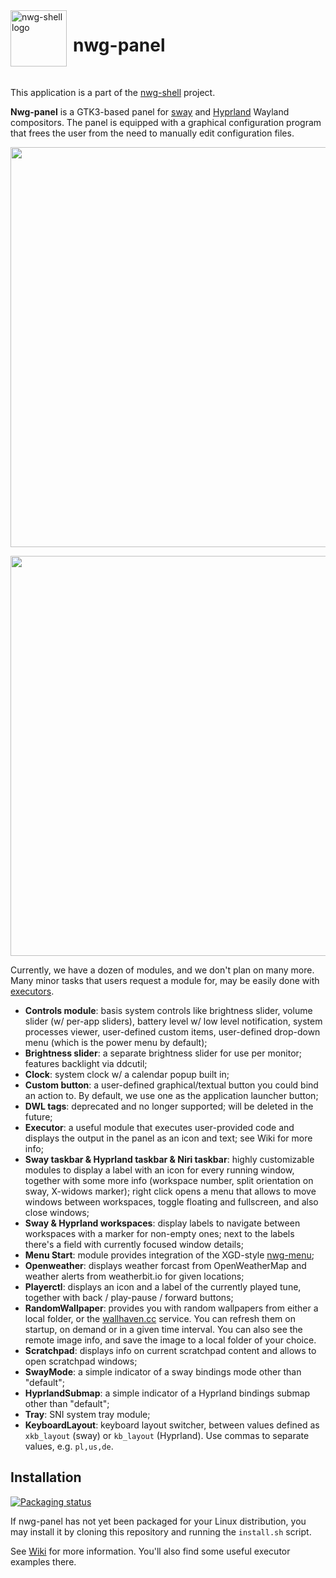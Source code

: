 <img src="https://github.com/nwg-piotr/nwg-panel/assets/20579136/36327f89-05b8-420d-998a-8f5f7d385545" width="90" style="margin-right:10px" align=left alt="nwg-shell logo">
<H1>nwg-panel</H1><br>

This application is a part of the [nwg-shell](https://nwg-piotr.github.io/nwg-shell) project.

**Nwg-panel** is a GTK3-based panel for [sway](https://github.com/swaywm/sway) and [Hyprland](https://github.com/hyprwm/Hyprland) 
Wayland compositors. The panel is equipped with a graphical configuration program that frees the user from the need to 
manually edit configuration files.

<img src="https://github.com/nwg-piotr/nwg-panel/assets/20579136/09866188-6819-4dfb-99df-40af53be859b" width=640><br>

<img src="https://github.com/nwg-piotr/nwg-panel/assets/20579136/1aeb8990-f355-4ba9-80e3-9aa2a46730ca" width=640><br>

Currently, we have a dozen of modules, and we don't plan on many more. Many minor tasks that users request a module for,
may be easily done with [executors](https://github.com/nwg-piotr/nwg-panel/wiki/modules:-Executor).

- **Controls module**: basis system controls like brightness slider, volume slider (w/ per-app sliders), battery 
level w/ low level notification, system processes viewer, user-defined custom items, user-defined drop-down menu 
(which is the power menu by default);
- **Brightness slider**: a separate brightness slider for use per monitor; features backlight via ddcutil;
- **Clock**: system clock w/ a calendar popup built in;
- **Custom button**: a user-defined graphical/textual button you could bind an action to. By default, we use one as the 
application launcher button;
- **DWL tags**: deprecated and no longer supported; will be deleted in the future;
- **Executor**: a useful module that executes user-provided code and displays the output in the panel as an icon and 
text; see Wiki for more info;
- **Sway taskbar & Hyprland taskbar & Niri taskbar**: highly customizable modules to display a label with an icon for every running 
window, together with some more info (workspace number, split orientation on sway, X-widows marker); right click opens 
a menu that allows to move windows between workspaces, toggle floating and fullscreen, and also close windows;
- **Sway & Hyprland workspaces**: display labels to navigate between workspaces with a marker for non-empty ones; next
to the labels there's a field with currently focused window details;
- **Menu Start**: module provides integration of the XGD-style [nwg-menu](https://github.com/nwg-piotr/nwg-menu);
- **Openweather**: displays weather forcast from OpenWeatherMap and weather alerts from weatherbit.io for given locations;
- **Playerctl**: displays an icon and a label of the currently played tune, together with back / play-pause / forward 
buttons;
- **RandomWallpaper**: provides you with random wallpapers from either a local folder, or the [wallhaven.cc](wallhaven.cc) service. You can refresh them on startup, on demand or in a given time interval. 
You can also see the remote image info, and save the image to a local folder of your choice.
- **Scratchpad**: displays info on current scratchpad content and allows to open scratchpad windows; 
- **SwayMode**: a simple indicator of a sway bindings mode other than "default";
- **HyprlandSubmap**: a simple indicator of a Hyprland bindings submap other than "default";
- **Tray**: SNI system tray module;
- **KeyboardLayout**: keyboard layout switcher, between values defined as `xkb_layout` (sway) or `kb_layout` (Hyprland).
Use commas to separate values, e.g. `pl,us,de`.

## Installation

[![Packaging status](https://repology.org/badge/vertical-allrepos/nwg-panel.svg)](https://repology.org/project/nwg-panel/versions)

If nwg-panel has not yet been packaged for your Linux distribution, you may install it by cloning this repository
and running the `install.sh` script.

See [Wiki](https://github.com/nwg-piotr/nwg-panel/wiki) for more information. You'll also find some useful executor examples there.
